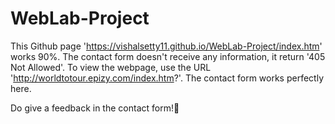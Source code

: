 # WebLab-Project

This Github page 'https://vishalsetty11.github.io/WebLab-Project/index.htm' works 90%.
The contact form doesn't receive any information, it return '405 Not Allowed'.
To view the webpage, use the URL 'http://worldtotour.epizy.com/index.htm?'. The contact form works perfectly here.

Do give a feedback in the contact form!👋
